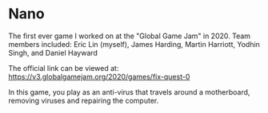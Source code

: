 # Nano
The first ever game I worked on at the "Global Game Jam" in 2020.
Team members included: Eric Lin (myself), James Harding, Martin Harriott, Yodhin Singh, and Daniel Hayward

The official link can be viewed at:
https://v3.globalgamejam.org/2020/games/fix-quest-0

In this game, you play as an anti-virus that travels around a motherboard, removing viruses and repairing the computer.
